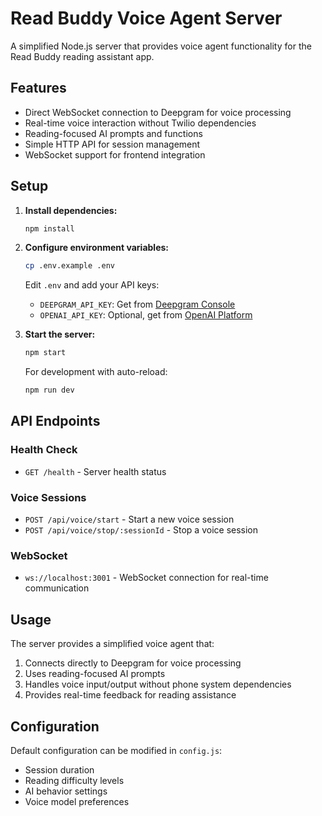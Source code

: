 # Read Buddy Voice Agent Server

A simplified Node.js server that provides voice agent functionality for the Read Buddy reading assistant app.

## Features

- Direct WebSocket connection to Deepgram for voice processing
- Real-time voice interaction without Twilio dependencies
- Reading-focused AI prompts and functions
- Simple HTTP API for session management
- WebSocket support for frontend integration

## Setup

1. **Install dependencies:**
   ```bash
   npm install
   ```

2. **Configure environment variables:**
   ```bash
   cp .env.example .env
   ```
   
   Edit `.env` and add your API keys:
   - `DEEPGRAM_API_KEY`: Get from [Deepgram Console](https://console.deepgram.com/)
   - `OPENAI_API_KEY`: Optional, get from [OpenAI Platform](https://platform.openai.com/api-keys)

3. **Start the server:**
   ```bash
   npm start
   ```
   
   For development with auto-reload:
   ```bash
   npm run dev
   ```

## API Endpoints

### Health Check
- `GET /health` - Server health status

### Voice Sessions
- `POST /api/voice/start` - Start a new voice session
- `POST /api/voice/stop/:sessionId` - Stop a voice session

### WebSocket
- `ws://localhost:3001` - WebSocket connection for real-time communication

## Usage

The server provides a simplified voice agent that:
1. Connects directly to Deepgram for voice processing
2. Uses reading-focused AI prompts
3. Handles voice input/output without phone system dependencies
4. Provides real-time feedback for reading assistance

## Configuration

Default configuration can be modified in `config.js`:
- Session duration
- Reading difficulty levels
- AI behavior settings
- Voice model preferences